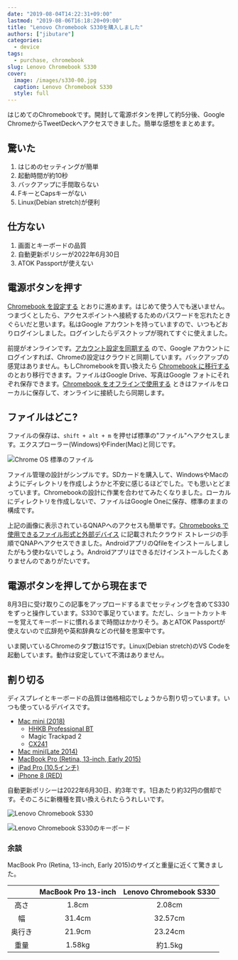 ```yaml
---
date: "2019-08-04T14:22:31+09:00"
lastmod: "2019-08-06T16:18:20+09:00"
title: "Lenovo Chromebook S330を購入しました"
authors: ["jibutare"]
categories:
  - device
tags:
  - purchase, chromebook
slug: Lenovo Chromebook S330
cover:
  image: /images/s330-00.jpg
  caption: Lenovo Chromebook S330
  style: full
---
```

はじめてのChromebookです。開封して電源ボタンを押して約5分後、Google ChromeからTweetDeckへアクセスできました。簡単な感想をまとめます。

## 驚いた

 1. はじめのセッティングが簡単
 2. 起動時間が約10秒
 3. バックアップに手間取らない
 4. FキーとCapsキーがない
 5. Linux(Debian stretch)が便利

## 仕方ない

 1. 画面とキーボードの品質
 2. 自動更新ポリシーが2022年6月30日
 3. ATOK Passportが使えない

## 電源ボタンを押す

[Chromebook を設定する](https://support.google.com/chromebook/answer/1047362?hl=ja&ref_topic=3403353) とおりに進めます。はじめて使う人でも迷いません。つまづくとしたら、アクセスポイントへ接続するためのパスワードを忘れたときぐらいだと思います。私はGoogle アカウントを持っていますので、いつもどおりログインしました。ログインしたらデスクトップが現れてすぐに使えました。

前提がオンラインです。[アカウント設定を同期する](https://support.google.com/chromebook/answer/2914794?hl=ja&ref_topic=2586064) ので、Google アカウントにログインすれば、Chromeの設定はクラウドと同期しています。バックアップの感覚はありません。もしChromebookを買い換えたら [Chromebook に移行する](https://support.google.com/chromebook/answer/183061?hl=ja&ref_topic=3403353) のとおり移行できます。ファイルはGoogle Drive、写真はGoogle フォトにそれぞれ保存できます。[Chromebook をオフラインで使用する](https://support.google.com/chromebook/answer/3214688?hl=ja&ref_topic=3403353) ときはファイルをローカルに保存して、オンラインに接続したら同期します。

## ファイルはどこ?

ファイルの保存は、`shift + alt + m` を押せば標準の"ファイル"へアクセスします。エクスプローラー(Windows)やFinder(Mac)と同じです。

![Chrome OS 標準のファイル](/images/google-file.png "ファイル")

ファイル管理の設計がシンプルです。SDカードを購入して、WindowsやMacのようにディレクトリを作成しようかと不安に感じるほどでした。でも思いとどまっています。Chromebookの設計に作業を合わせてみたくなりました。ローカルにディレクトリを作成しないで、ファイルはGoogle Oneに保存、標準のままの構成です。

上記の画像に表示されているQNAPへのアクセスも簡単です。[Chromebooks で使用できるファイル形式と外部デバイス](https://support.google.com/chromebook/answer/183093?hl=ja) に記載されたクラウド ストレージの手順でQNAPへアクセスできました。AndroidアプリのQfileをインストールしましたがもう使わないでしょう。Androidアプリはできるだけインストールしたくありませんのでありがたいです。

## 電源ボタンを押してから現在まで

8月3日に受け取りこの記事をアップロードするまでセッティングを含めてS330をずっと操作しています。S330で事足りています。ただし、ショートカットキーを覚えてキーボードに慣れるまで時間はかかりそう。あとATOK Passportが使えないので広辞苑や英和辞典などの代替を思案中です。

いま開いているChromeのタブ数は15です。Linux(Debian stretch)のVS Codeを起動しています。動作は安定していて不満はありません。

## 割り切る

ディスプレイとキーボードの品質は価格相応でしょうから割り切っています。いつも使っているデバイスです。

 - [Mac mini (2018)](https://support.apple.com/kb/SP782?locale=ja_JP)
	 - [HHKB Professional BT](https://www.pfu.fujitsu.com/hhkeyboard/bt/)
	 - Magic Trackpad 2
	 - [CX241](https://www.eizo.co.jp/support/db/products/model/CX241)
 - [Mac mini(Late 2014)](https://support.apple.com/kb/SP710?locale=ja_JP&viewlocale=ja_JP)
 - [MacBook Pro (Retina, 13-inch, Early 2015)](https://support.apple.com/kb/SP715?locale=ja_JP&viewlocale=ja_JP)
 - [iPad Pro (10.5インチ)](https://support.apple.com/kb/SP762?viewlocale=ja_JP&locale=en_US)
 - [iPhone 8 (RED)](https://support.apple.com/kb/SP767?locale=ja_JP)

自動更新ポリシーは2022年6月30日、約3年です。1日あたり約32円の償却です。そのころに新機種を買い換えられたらうれしいです。

![Lenovo Chromebook S330](/images/s330-01.jpg "Lenovo Chromebook S330")

![Lenovo Chromebook S330のキーボード](/images/s330-02.jpg "Lenovo Chromebook S330のキーボード")

### 余談

MacBook Pro (Retina, 13-inch, Early 2015)のサイズと重量に近くて驚きました。

| 	 		 | MacBook Pro 13-inch | Lenovo Chromebook S330 |
|:-----------:|:------------:|:------------:|
| 高さ      | 1.8cm        | 2.08cm         |
| 幅    | 31.4cm      | 32.57cm       |
| 奥行き       | 21.9cm        | 23.24cm       |
| 重量      | 1.58kg          | 約1.5kg           |
